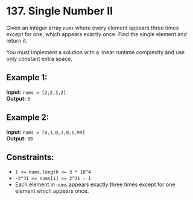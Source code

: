 # 137. Single Number II

Given an integer array `nums` where every element appears three times except for one, which appears exactly once. Find the single element and return it.

You must implement a solution with a linear runtime complexity and use only constant extra space.

## Example 1:

**Input:** `nums = [2,2,3,2]`  
**Output:** `3`

## Example 2:

**Input:** `nums = [0,1,0,1,0,1,99]`  
**Output:** `99`

## Constraints:

- `1 <= nums.length <= 3 * 10^4`
- `-2^31 <= nums[i] <= 2^31 - 1`
- Each element in `nums` appears exactly three times except for one element which appears once.
